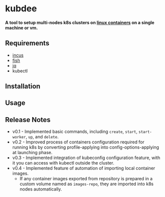 # kubdee
#### A tool to setup multi-nodes k8s clusters on [linux containers](https://linuxcontainers.org/) on a single machine or vm.

## Requirements
* [incus](https://github.com/lxc/incus)
* [fish](https://github.com/fish-shell/fish-shell)
* [jq](https://stedolan.github.io/jq/)
* kubectl

## Installation


## Usage


## Release Notes
* v0.1 - Implemented basic commands, including `create`, `start`, `start-worker`, `up`, and `delete`.
* v0.2 - Improved process of containers configuration required for running k8s by converting profile-applying into config-options-applying at launching phase.
* v0.3 - Implemented integration of kubeconfig configuration feature, with it you can access with kubectl outside the cluster.
* v0.4 - Implemented feature of automation of importing local container images. 
  * If any container images exported from repository is prepared in a custom volume named as `images-repo`, they are imported into k8s nodes automatically.